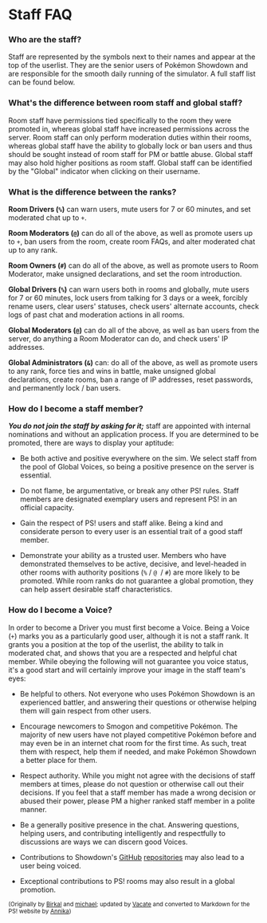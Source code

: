 # Staff FAQ

### Who are the staff?

Staff are represented by the symbols next to their names and appear at the top of the userlist. They are the senior users of Pokémon Showdown and are responsible for the smooth daily running of the simulator. A full staff list can be found below.

### What's the difference between room staff and global staff?

Room staff have permissions tied specifically to the room they were promoted in, whereas global staff have increased permissions across the server. Room staff can only perform moderation duties within their rooms, whereas global staff have the ability to globally lock or ban users and thus should be sought instead of room staff for PM or battle abuse. Global staff may also hold higher positions as room staff. Global staff can be identified by the "Global" indicator when clicking on their username.

### What is the difference between the ranks?

**Room Drivers (`%`)** can warn users, mute users for 7 or 60 minutes, and set moderated chat up to `+`.

**Room Moderators (`@`)** can do all of the above, as well as promote users up to `+`, ban users from the room, create room FAQs, and alter moderated chat up to any rank.

**Room Owners (`#`)** can do all of the above, as well as promote users to Room Moderator, make unsigned declarations, and set the room introduction.

**Global Drivers (`%`)** can warn users both in rooms and globally, mute users for 7 or 60 minutes, lock users from talking for 3 days or a week, forcibly rename users, clear users' statuses, check users' alternate accounts, check logs of past chat and moderation actions in all rooms.

**Global Moderators (`@`)** can do all of the above, as well as ban users from the server, do anything a Room Moderator can do, and check users' IP addresses.

**Global Administrators (`&`)** can: do all of the above, as well as promote users to any rank, force ties and wins in battle, make unsigned global declarations, create rooms, ban a range of IP addresses, reset passwords, and permanently lock / ban users.

###  How do I become a staff member?

***You do not join the staff by asking for it;*** staff are appointed with internal nominations and without an application process.
If you are determined to be promoted, there are ways to display your aptitude:

- Be both active and positive everywhere on the sim. We select staff from the pool of Global Voices, so being a positive presence on the server is essential.

- Do not flame, be argumentative, or break any other PS! rules. Staff members are designated exemplary users and represent PS! in an official capacity.

- Gain the respect of PS! users and staff alike. Being a kind and considerate person to every user is an essential trait of a good staff member.

- Demonstrate your ability as a trusted user. Members who have demonstrated themselves to be active, decisive, and level-headed in other rooms with authority positions (`%` / `@ `/ `#`) are more likely to be promoted. While room ranks do not guarantee a global promotion, they can help assert desirable staff characteristics.

### How do I become a Voice?

In order to become a Driver you must first become a Voice. Being a Voice (`+`) marks you as a particularly good user, although it is not a staff rank. It grants you a position at the top of the userlist, the ability to talk in moderated chat, and shows that you are a respected and helpful chat member. While obeying the following will not guarantee you voice status, it's a good start and will certainly improve your image in the staff team's eyes:

- Be helpful to others. Not everyone who uses Pokémon Showdown is an experienced battler, and answering their questions or otherwise helping them will gain respect from other users.

- Encourage newcomers to Smogon and competitive Pokémon. The majority of new users have not played competitive Pokémon before and may even be in an internet chat room for the first time. As such, treat them with respect, help them if needed, and make Pokémon Showdown a better place for them.

- Respect authority. While you might not agree with the decisions of staff members at times, please do not question or otherwise call out their decisions. If you feel that a staff member has made a wrong decision or abused their power, please PM a higher ranked staff member in a polite manner.

- Be a generally positive presence in the chat. Answering questions, helping users, and contributing intelligently and respectfully to discussions are ways we can discern good Voices.

- Contributions to Showdown's [GitHub](https://github.com/smogon/pokemon-showdown) [repositories](https://github.com/smogon/pokemon-showdown-client) may also lead to a user being voiced.

- Exceptional contributions to PS! rooms may also result in a global promotion.

<small>(Originally by [Birkal](https://www.smogon.com/forums/members/birkal.66676/) and [michael](https://www.smogon.com/forums/members/michael.94718/); updated by [Vacate](https://www.smogon.com/forums/members/vacate.189371/) and converted to Markdown for the PS! website by [Annika](https://www.smogon.com/forums/members/annika.434112/))</small>
